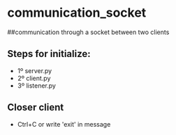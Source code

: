 # communication_socket
##communication through a socket between two clients

## Steps for initialize:
* 1º server.py
* 2º client.py
* 3º listener.py
## Closer client
* Ctrl+C or write 'exit' in message
